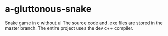 # a-gluttonous-snake
Snake game in c without ui
The source code and .exe files are stored in the master branch.
The entire project uses the dev c++ compiler.
